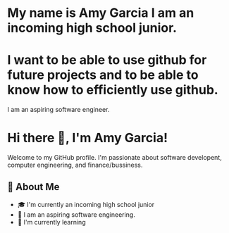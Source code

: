 # My name is Amy Garcia I am an incoming high school junior.
# I want to be able to use github for future projects and to be able to know how to efficiently use github.
I am an aspiring software engineer.

# Hi there 👋, I'm Amy Garcia!

Welcome to my GitHub profile. I'm passionate about software developent, computer engineering, and finance/bussiness.

## 🚀 About Me
- 🎓 I'm currently an incoming high school junior
- 💼 I am an aspiring software engineering.
- 🌱 I'm currently learning 



